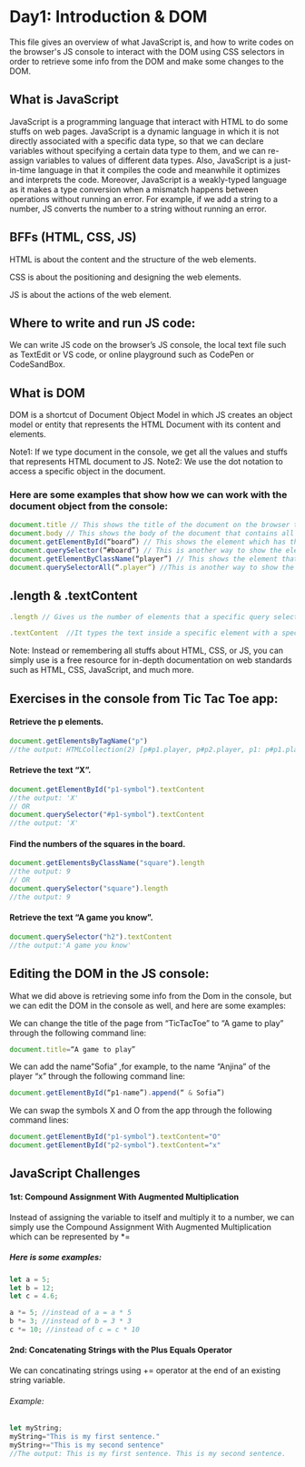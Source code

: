 # Day1: Introduction & DOM
This file gives an overview of what JavaScript is, and how to write codes on the browser's JS console to interact with the DOM using CSS selectors in order to retrieve some info from the DOM and make some changes to the DOM.

## What is JavaScript
JavaScript is a programming language that interact with HTML to do some stuffs on web pages.
JavaScript is a dynamic language in which it is not directly associated with a specific data type, so that we can declare variables without specifying a certain data type to them, and we can re-assign variables to values of different data types. Also, JavaScript is a just-in-time language in that it compiles the code and meanwhile it optimizes and interprets the code.   Moreover, JavaScript is a weakly-typed language as it makes a type conversion when a mismatch happens between operations without running an error. For example, if we add a string to a number, JS converts the number to a string without running an error.

## BFFs (HTML, CSS, JS)
HTML is about the content and the structure of the web elements. 

CSS is about the positioning and designing the web elements.

JS is about the actions of the web element. 

## Where to write and run JS code:
We can write JS code on the browser’s JS console, the local text file such as TextEdit or VS code, or online playground such as CodePen or CodeSandBox.

## What is DOM 
DOM is a shortcut of Document Object Model in which JS creates an object model or entity that represents the HTML Document with its content and elements.

Note1: If we type document in the console, we get all the values and stuffs that represents HTML document to JS.
Note2: We use the dot notation to access a specific object in the document.

### Here are some examples that show how we can work with the document object from the console:
```javascript
document.title // This shows the title of the document on the browser tab.
document.body // This shows the body of the document that contains all of the document content.
document.getElementById(“board”) // This shows the element which has the id “board”
document.querySelector(“#board”) // This is another way to show the element which has the id “board”.
document.getElementByClassName(“player”) // This shows the element that have the class name “player”.
document.querySelectorAll(“.player”) //This is another way to show the element that have the class name “player”.
```
## .length & .textContent
```javascript
.length // Gives us the number of elements that a specific query selector returns

.textContent  //It types the text inside a specific element with a specific query selector.
```
Note: Instead or remembering all stuffs about HTML, CSS, or JS, you can simply use is a free resource for in-depth documentation on web standards such as HTML, CSS, JavaScript, and much more.

## Exercises in the console from Tic Tac Toe app:
#### Retrieve the p elements.
  ```javascript
 document.getElementsByTagName("p")
//the output: HTMLCollection(2) [p#p1.player, p#p2.player, p1: p#p1.player, p2: p#p2.player]
  ```
#### Retrieve the text “X”.
   ```javascript
   document.getElementById("p1-symbol").textContent
//the output: 'X'
   // OR
  document.querySelector("#p1-symbol").textContent
//the output: 'X'
   ```
#### Find the numbers of the squares in the board.
   ```javascript
   document.getElementsByClassName("square").length
//the output: 9
   // OR 
 document.querySelector("square").length
//the output: 9
   ```
#### Retrieve the text “A game you know”.
```javascript
document.querySelector("h2").textContent
//the output:'A game you know'
```
## Editing the DOM in the JS console:
What we did above is retrieving some info from the Dom in the console, but we can edit the DOM in the console as well, and here are some examples:

We can change the title of the page from “TicTacToe” to “A game to play” through the following command line:
```javascript
document.title=“A game to play”
```
We can add the name”Sofia” ,for example, to the name “Anjina” of the player “x” through the following command line:

```javascript
document.getElementById(“p1-name”).append(“ & Sofia”)
```
We can swap the symbols X and O from the app through the following command lines: 
```javascript
document.getElementById("p1-symbol").textContent="O"
document.getElementById("p2-symbol").textContent="x"
```
## JavaScript Challenges
#### 1st: Compound Assignment With Augmented Multiplication
Instead of assigning the variable to itself and multiply it to a number, we can simply use the Compound Assignment With Augmented Multiplication which can be represented by *=

##### Here is some examples:
```javascript
let a = 5;
let b = 12;
let c = 4.6;

a *= 5; //instead of a = a * 5
b *= 3; //instead of b = 3 * 3
c *= 10; //instead of c = c * 10
```
#### 2nd: Concatenating Strings with the Plus Equals Operator
We can concatinating strings using += operator at the end of an existing string variable.
###### Example:
```javascript
let myString;
myString="This is my first sentence."
myString+="This is my second sentence"
//The output: This is my first sentence. This is my second sentence. 
